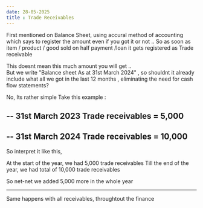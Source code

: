```yaml
---
date: 28-05-2025
title : Trade Receivables
---
```



First mentioned on Balance Sheet, using accural method of accounting which says to register the amount even if you got it or not ..
So as soon as item / product / good sold on half payment /loan it gets registered as Trade receivable


This doesnt mean this much amount you will get ..  
But we write "Balance sheet As at 31st March 2024" , so shouldnt it already include what all we got in the last 12 months , eliminating the need for cash flow statements? 

No, Its rather simple 
Take this example :

--
31st March 2023
Trade receivables = 5,000
--

--
31st March 2024
Trade receivables = 10,000
--

So interpret it like this, 

At the start of the year, we had 5,000 trade receivables
Till the end of the year, we had total of 10,000 trade receivables

So net-net we added 5,000 more in the whole year 

---

Same happens with all receivables, throughtout the finance


